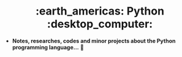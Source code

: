 

<h1 align="center"> :earth_americas: Python :desktop_computer: </h1>

- **Notes, researches, codes and minor projects about the Python programming language...** :star2:

